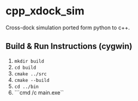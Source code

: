 # cpp_xdock_sim
Cross-dock simulation ported form python to c++.

## Build & Run Instructions (cygwin)

1. ```mkdir build```
2. ```cd build```
3. ```cmake ../src```
4. ```cmake --build```
5. ```cd ../bin```
6. ```cmd /c main.exe``